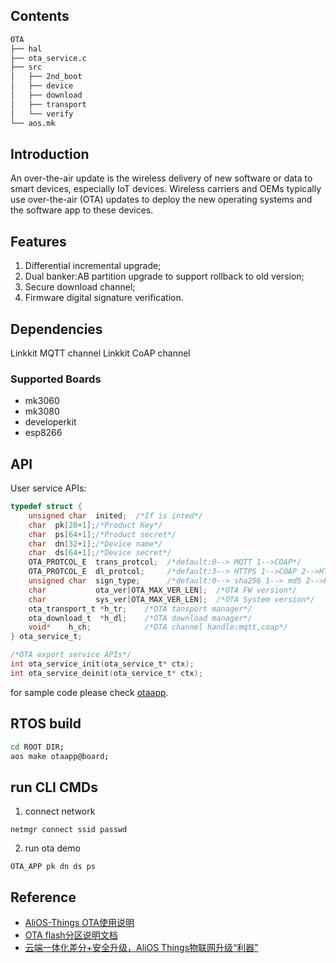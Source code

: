 ## Contents

```sh
OTA
├── hal
├── ota_service.c
├── src
│   ├── 2nd_boot
│   ├── device
│   ├── download
│   ├── transport
│   └── verify
└── aos.mk
```

## Introduction

An over-the-air update is the wireless delivery of new software or data to smart devices, especially IoT devices. Wireless carriers and OEMs typically use over-the-air (OTA) updates to deploy the new operating systems and the software app to these devices.

## Features

1. Differential incremental upgrade;
2. Dual banker:AB partition upgrade to support rollback to old version;
3. Secure download channel;
4. Firmware digital signature verification.

## Dependencies

Linkkit MQTT channel
Linkkit CoAP channel

### Supported Boards

- mk3060
- mk3080
- developerkit
- esp8266

## API

User service APIs:

```c
typedef struct {
    unsigned char  inited;  /*If is inted*/
    char  pk[20+1];/*Product Key*/
    char  ps[64+1];/*Product secret*/
    char  dn[32+1];/*Device name*/
    char  ds[64+1];/*Device secret*/
    OTA_PROTCOL_E  trans_protcol;  /*default:0--> MQTT 1-->COAP*/
    OTA_PROTCOL_E  dl_protcol;     /*default:3--> HTTPS 1-->COAP 2-->HTTP*/
    unsigned char  sign_type;      /*default:0--> sha256 1--> md5 2-->RSA*/
    char           ota_ver[OTA_MAX_VER_LEN];  /*OTA FW version*/
    char           sys_ver[OTA_MAX_VER_LEN];  /*OTA System version*/
    ota_transport_t *h_tr;    /*OTA tansport manager*/
    ota_download_t  *h_dl;    /*OTA download manager*/
    void*    h_ch;            /*OTA channel handle:mqtt,coap*/
} ota_service_t;

/*OTA export service APIs*/
int ota_service_init(ota_service_t* ctx);
int ota_service_deinit(ota_service_t* ctx);
```

for sample code please check [otaapp](../../../app/example/otaapp/).
## RTOS build
```sh
cd ROOT DIR;
aos make otaapp@board;
```

## run CLI CMDs
1. connect network
```
netmgr connect ssid passwd
```
2. run ota demo

```
OTA_APP pk dn ds ps
```

## Reference

* [AliOS-Things OTA使用说明](https://github.com/alibaba/AliOS-Things/wiki/OTA-Tutorial)
* [OTA flash分区说明文档](https://github.com/alibaba/AliOS-Things/wiki/OTA-Flash-Partitions-Overview)
* [云端一体化差分+安全升级，AliOS Things物联网升级“利器”](https://mp.weixin.qq.com/s/Pb8Lleuww1r7qQJHu5ON8g)
